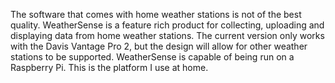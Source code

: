 The software that comes with home weather stations is not of the best quality. WeatherSense is a feature rich product for collecting, uploading and displaying data from home weather stations. The current version only works with the Davis Vantage Pro 2, but the design will allow for other weather stations to be supported.
WeatherSense is capable of being run on a Raspberry Pi. This is the platform I use at home.
